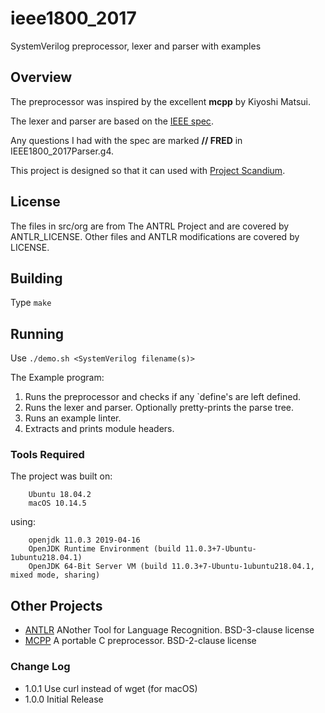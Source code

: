 # ieee1800_2017
SystemVerilog preprocessor, lexer and parser with examples

## Overview
The preprocessor was inspired by the excellent **mcpp** by Kiyoshi Matsui.

The lexer and parser are based on the [IEEE spec](https://ieeexplore.ieee.org/document/8299595).

Any questions I had with the spec are marked **// FRED** in IEEE1800_2017Parser.g4.

This project is designed so that it can used with [Project Scandium](https://github.com/veriktig/scandium).

## License
The files in src/org are from The ANTRL Project and are covered by ANTLR_LICENSE.
Other files and ANTLR modifications are covered by LICENSE.

## Building
Type ```make```

## Running
Use ```./demo.sh <SystemVerilog filename(s)>```

The Example program:
1. Runs the preprocessor and checks if any `define's are left defined.
2. Runs the lexer and parser. Optionally pretty-prints the parse tree.
3. Runs an example linter.
4. Extracts and prints module headers.

### Tools Required
The project was built on:
```
    Ubuntu 18.04.2
    macOS 10.14.5
```

using:
```
    openjdk 11.0.3 2019-04-16
    OpenJDK Runtime Environment (build 11.0.3+7-Ubuntu-1ubuntu218.04.1)
    OpenJDK 64-Bit Server VM (build 11.0.3+7-Ubuntu-1ubuntu218.04.1, mixed mode, sharing)
```

## Other Projects
* [ANTLR](http://www.antlr.org) ANother Tool for Language Recognition. BSD-3-clause license
* [MCPP](http://mcpp.sourceforge.net) A portable C preprocessor. BSD-2-clause license

### Change Log
* 1.0.1 Use curl instead of wget (for macOS)
* 1.0.0 Initial Release
